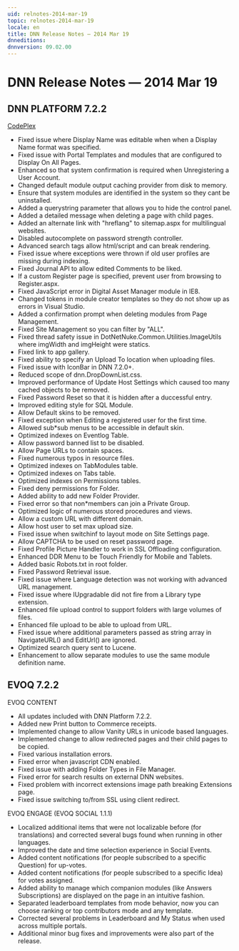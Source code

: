```yaml
---
uid: relnotes-2014-mar-19
topic: relnotes-2014-mar-19
locale: en
title: DNN Release Notes — 2014 Mar 19
dnneditions: 
dnnversion: 09.02.00
---
```


# DNN Release Notes — 2014 Mar 19

## DNN PLATFORM 7.2.2

[CodePlex](http://dotnetnuke.codeplex.com/releases/view/119857)

*   Fixed issue where Display Name was editable when when a Display Name format was specified.
*   Fixed issue with Portal Templates and modules that are configured to Display On All Pages.
*   Enhanced so that system confirmation is required when Unregistering a User Account.
*   Changed default module output caching provider from disk to memory.
*   Ensure that system modules are identified in the system so they cant be uninstalled.
*   Added a querystring parameter that allows you to hide the control panel.
*   Added a detailed message when deleting a page with child pages.
*   Added an alternate link with "hreflang" to sitemap.aspx for multilingual websites.
*   Disabled autocomplete on password strength controller.
*   Advanced search tags allow html/script and can break rendering.
*   Fixed issue where exceptions were thrown if old user profiles are missing during indexing.
*   Fixed Journal API to allow edited Comments to be liked.
*   If a custom Register page is specified, prevent user from browsing to Register.aspx.
*   Fixed JavaScript error in Digital Asset Manager module in IE8.
*   Changed tokens in module creator templates so they do not show up as errors in Visual Studio.
*   Added a confirmation prompt when deleting modules from Page Management.
*   Fixed Site Management so you can filter by "ALL".
*   Fixed thread safety issue in DotNetNuke.Common.Utilities.ImageUtils where imgWidth and imgHeight were statics.
*   Fixed link to app gallery.
*   Fixed ability to specify an Upload To location when uploading files.
*   Fixed issue with IconBar in DNN 7.2.0+.
*   Reduced scope of dnn.DropDownList.css.
*   Improved performance of Update Host Settings which caused too many cached objects to be removed.
*   Fixed Password Reset so that it is hidden after a duccessful entry.
*   Improved editing style for SQL Module.
*   Allow Default skins to be removed.
*   Fixed exception when Editing a registered user for the first time.
*   Allowed sub*sub menus to be accessible in default skin.
*   Optimized indexes on Eventlog Table.
*   Allow password banned list to be disabled.
*   Allow Page URLs to contain spaces.
*   Fixed numerous typos in resource files.
*   Optimized indexes on TabModules table.
*   Optimized indexes on Tabs table.
*   Optimized indexes on Permissions tables.
*   Fixed deny permissions for Folder.
*   Added ability to add new Folder Provider.
*   Fixed error so that non*members can join a Private Group.
*   Optimized logic of numerous stored procedures and views.
*   Allow a custom URL with different domain.
*   Allow host user to set max upload size.
*   Fixed issue when switchinf to layout mode on Site Settings page.
*   Allow CAPTCHA to be used on reset password page.
*   Fixed Profile Picture Handler to work in SSL Offloading configuration.
*   Enhanced DDR Menu to be Touch Friendly for Mobile and Tablets.
*   Added basic Robots.txt in root folder.
*   Fixed Password Retrieval issue.
*   Fixed issue where Language detection was not working with advanced URL management.
*   Fixed issue where IUpgradable did not fire from a Library type extension.
*   Enhanced file upload control to support folders with large volumes of files.
*   Enhanced file upload to be able to upload from URL.
*   Fixed issue where additional parameters passed as string array in NavigateURL() and EditUrl() are ignored.
*   Optimized search query sent to Lucene.
*   Enhancement to allow separate modules to use the same module definition name.

## EVOQ 7.2.2

EVOQ CONTENT

*   All updates included with DNN Platform 7.2.2.
*   Added new Print button to Commerce receipts.
*   Implemented change to allow Vanity URLs in unicode based languages.
*   Implemented change to allow redirected pages and their child pages to be copied.
*   Fixed various installation errors.
*   Fixed error when javascript CDN enabled.
*   Fixed issue with adding Folder Types in File Manager.
*   Fixed error for search results on external DNN websites.
*   Fixed problem with incorrect extensions image path breaking Extensions page.
*   Fixed issue switching to/from SSL using client redirect.

EVOQ ENGAGE (EVOQ SOCIAL 1.1.1)

*   Localized additional items that were not localizable before (for translations) and corrected several bugs found when running in other languages.
*   Improved the date and time selection experience in Social Events.
*   Added content notifications (for people subscribed to a specific Question) for up-votes.
*   Added content notifications (for people subscribed to a specific Idea) for votes assigned.
*   Added ability to manage which companion modules (like Answers Subscriptions) are displayed on the page in an intuitive fashion.
*   Separated leaderboard templates from mode behavior, now you can choose ranking or top contributors mode and any template.
*   Corrected several problems in Leaderboard and My Status when used across multiple portals.
*   Additional minor bug fixes and improvements were also part of the release.